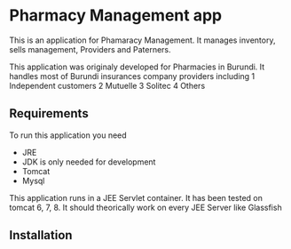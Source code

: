 Pharmacy Management app
========================
This is an application for Phamaracy Management. It manages inventory, sells management, Providers and Paterners.

This application was originaly developed for Pharmacies in Burundi. It handles most of Burundi insurances company providers including
1 Independent customers
2 Mutuelle
3 Solitec
4 Others

## Requirements

To run this application you need

* JRE
* JDK is only needed for development
* Tomcat
* Mysql

This application runs in a JEE Servlet container. It has been tested on tomcat 6, 7, 8. It should theorically work on every JEE Server like Glassfish

## Installation
